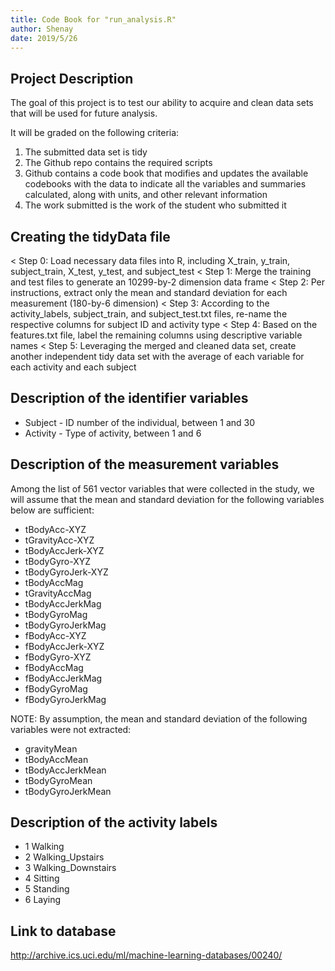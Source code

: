 ```yaml
---
title: Code Book for "run_analysis.R"
author: Shenay
date: 2019/5/26
---
```


## Project Description
The goal of this project is to test our ability to acquire and clean data sets that will be used for future analysis.

It will be graded on the following criteria:
  1. The submitted data set is tidy
  2. The Github repo contains the required scripts
  3. Github contains a code book that modifies and updates the available codebooks with the data to indicate all the variables and summaries calculated, along with units, and other relevant information
  4. The work submitted is the work of the student who submitted it

## Creating the tidyData file

< Step 0: Load necessary data files into R, including X_train, y_train, subject_train, X_test, y_test, and subject_test
< Step 1: Merge the training and test files to generate an 10299-by-2 dimension data frame
< Step 2: Per instructions, extract only the mean and standard deviation for each measurement (180-by-6 dimension)
< Step 3: According to the activity_labels, subject_train, and subject_test.txt files, re-name the respective columns for subject ID and activity type
< Step 4: Based on the features.txt file, label the remaining columns using descriptive variable names
< Step 5: Leveraging the merged and cleaned data set, create another independent tidy data set with the average of each variable for each activity and each subject

## Description of the identifier variables
* Subject   -    ID number of the individual, between 1 and 30
* Activity  -   Type of activity, between 1 and 6

## Description of the measurement variables
Among the list of 561 vector variables that were collected in the study, we will assume that the mean and standard deviation
for the following variables below are sufficient:

* tBodyAcc-XYZ
* tGravityAcc-XYZ
* tBodyAccJerk-XYZ
* tBodyGyro-XYZ
* tBodyGyroJerk-XYZ
* tBodyAccMag
* tGravityAccMag
* tBodyAccJerkMag
* tBodyGyroMag
* tBodyGyroJerkMag
* fBodyAcc-XYZ
* fBodyAccJerk-XYZ
* fBodyGyro-XYZ
* fBodyAccMag
* fBodyAccJerkMag
* fBodyGyroMag
* fBodyGyroJerkMag

NOTE: By assumption, the mean and standard deviation of the following variables were not extracted:
* gravityMean
* tBodyAccMean
* tBodyAccJerkMean
* tBodyGyroMean
* tBodyGyroJerkMean

## Description of the activity labels

* 1 Walking
* 2 Walking_Upstairs
* 3 Walking_Downstairs
* 4 Sitting
* 5 Standing
* 6 Laying

## Link to database
http://archive.ics.uci.edu/ml/machine-learning-databases/00240/
